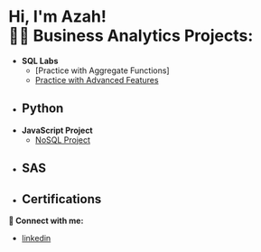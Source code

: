 <h1>Hi, I'm Azah! <br/><a

<h2>👨‍💻 Business Analytics Projects:</h2>

- <b>SQL Labs</b>
  - [Practice with Aggregate Functions]
  - [Practice with Advanced Features](https://github.com/AzahMansour/Advanced-SQL-Practice)
- <b>Python</b>
  - 
- <b>JavaScript Project</b>
  - [NoSQL Project](https://github.com/AzahMansour/NoSQLProject)
- <b>SAS</b>
  -
- <b>Certifications</b>
  - 



<b> 🤳 Connect with me:</b>
- [linkedin](https://linkedin.com/in/azahmansour)
